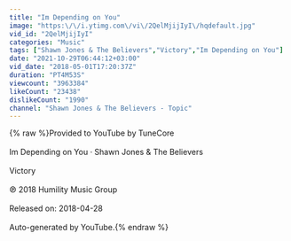 ```yaml
---
title: "Im Depending on You"
image: "https:\/\/i.ytimg.com\/vi\/2QelMjijIyI\/hqdefault.jpg"
vid_id: "2QelMjijIyI"
categories: "Music"
tags: ["Shawn Jones & The Believers","Victory","Im Depending on You"]
date: "2021-10-29T06:44:12+03:00"
vid_date: "2018-05-01T17:20:37Z"
duration: "PT4M53S"
viewcount: "3963384"
likeCount: "23438"
dislikeCount: "1990"
channel: "Shawn Jones & The Believers - Topic"
---
```

{% raw %}Provided to YouTube by TuneCore<br /><br />Im Depending on You · Shawn Jones &amp; The Believers<br /><br />Victory<br /><br />℗ 2018 Humility Music Group<br /><br />Released on: 2018-04-28<br /><br />Auto-generated by YouTube.{% endraw %}

